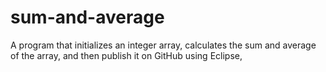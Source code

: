 # sum-and-average
 A program that initializes an integer array, calculates the sum and average of the array, and then publish it on GitHub using Eclipse,
